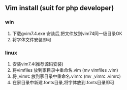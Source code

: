 ## Vim install (suit for php developer) ##

### win ###
1. 下载gvim7.4.exe 安装后,把文件放到vim74同一级目录OK
2. 将字体文件安装即可

### linux ###
1. 安装vim7.4(推荐源码安装)
2. 将vimfiles 放到家目录中重命名.vim (mv vimfiles .vim)
3. 将_vimrc 放到家目录中重命名.vimrc (mv _vimrc .vimrc)
4. 在家目录中新建.fonts目录,将字体放到.fonts目录即可


